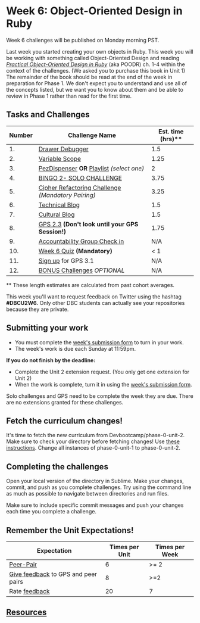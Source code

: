 # Week 6: Object-Oriented Design in Ruby

Week 6 challenges will be published on Monday morning PST.

Last week you started creating your own objects in Ruby. This week you will be working with something called Object-Oriented Design and reading [*Practical Object-Oriented Design in Ruby*](http://www.poodr.com/) (aka POODR) ch. 1-4 within the context of the challenges. (We asked you to purchase this book in Unit 1) The remainder of the book should be read at the end of the week in preparation for Phase 1. We don't expect you to understand and use all of the concepts listed, but we want you to know about them and be able to review in Phase 1 rather than read for the first time.

## Tasks and Challenges

Number | Challenge Name | Est. time (hrs)**
-------|----------------|----------
1. | [Drawer Debugger](drawer-debugger) | 1.5
2. | [Variable Scope](variable-scope) | 1.25
3. | [PezDispenser](PezDispenser) **OR** [Playlist](playlist) *(select one)* | 2
4. | [BINGO 2- SOLO CHALLENGE](bingo-2-solo-challenge) | 3.75
5. | [Cipher Refactoring Challenge](cipher-challenge) *(Mandatory Pairing)* | 3.25
6. | [Technical Blog](technical-blog.md) | 1.5
7. | [Cultural Blog](cultural-blog.md) | 1.5
8. | [GPS 2.3](gps2-3) **(Don't look until your GPS Session!)** <br> | 1.75
9. | [Accountability Group Check in](accountability-group.md) | N/A
10. | [Week 6 Quiz](https://www.classmarker.com/online-test/start/?quiz=69a554d37e4a01a8) **(Mandatory)**| < 1
11. | [Sign up](https://phase0.devbootcamp.com/) for GPS 3.1 | N/A
12. | [BONUS Challenges](BONUS-challenges) *OPTIONAL* | N/A

** These length estimates are calculated from past cohort averages.

This week you'll want to request feedback on Twitter using the hashtag **#DBCU2W6.** Only other DBC students can actually see your repositories because they are private.

## Submitting your work
- You must complete the [week's submission form](http://apply.devbootcamp.com) to turn in your work.
- The week's work is due each Sunday at 11:59pm.

**If you do not finish by the deadline:**
- Complete the Unit 2 extension request. (You only get one extension for Unit 2)
- When the work is complete, turn it in using the [week's submission form](http://apply.devbootcamp.com).

Solo challenges and GPS need to be complete the week they are due. There are no extensions granted for these challenges.

## Fetch the curriculum changes!

It's time to fetch the new curriculum from Devbootcamp/phase-0-unit-2. Make sure to check your directory before fetching changes! Use [these instructions](https://github.com/Devbootcamp/phase-0-handbook/blob/master/fetching-changes.md). Change all instances of phase-0-unit-1 to phase-0-unit-2.

## Completing the challenges

Open your local version of the directory in Sublime. Make your changes, commit, and push as you complete challenges. Try using the command line as much as possible to navigate between directories and run files.

Make sure to include specific commit messages and push your changes each time you complete a challenge.

## Remember the Unit Expectations!

Expectation | Times per Unit | Times per Week
------------|----------|---------
[Peer-Pair](https://github.com/Devbootcamp/phase-0-handbook/blob/master/peer-pairing-sessions.md) | 6 | >= 2
[Give feedback](https://socrates.devbootcamp.com/feedback/new) to GPS and peer pairs | 8 | >=2
Rate [feedback](https://socrates.devbootcamp.com/feedback) | 20 | 7

## [Resources](https://github.com/Devbootcamp/phase-0-handbook/blob/master/resources.md)
